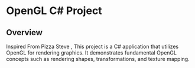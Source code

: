 # OpenGL C# Project

## Overview

Inspired From Pizza Steve , This project is a C# application that utilizes OpenGL for rendering graphics. It demonstrates fundamental OpenGL concepts such as rendering shapes, transformations, and texture mapping.
